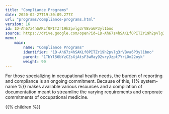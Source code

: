 ```yaml
---
title: "Compliance Programs"
date: 2020-02-27T19:30:09.277Z
url: "programs/compliance-programs.html"
version: 16
id: 1D-Ah67z4hSAKLf0PITZr19h2pvlg3rVBva6P3yl1bno
source: https://drive.google.com/open?id=1D-Ah67z4hSAKLf0PITZr19h2pvlg3rVBva6P3yl1bno
menu:
    main:
        name: "Compliance Programs"
        identifier: "1D-Ah67z4hSAKLf0PITZr19h2pvlg3rVBva6P3yl1bno"
        parent: "1TbYl56bYzCZsXjAtsF3wMay92vryJzpt7YrLOm22oyk"
        weight: 90
---
```









For those specializing in occupational health needs, the burden of reporting and compliance is an ongoing commitment. Because of this, {{% system-name %}} makes available various resources and a compilation of documentation meant to streamline the varying requirements and corporate commitments of occupational medicine.







{{% children %}}

